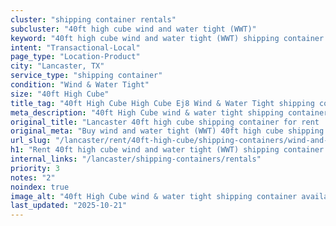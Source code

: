 ```yaml
---
cluster: "shipping container rentals"
subcluster: "40ft high cube wind and water tight (WWT)"
keyword: "40ft high cube wind and water tight (WWT) shipping container for rent Lancaster, TX"
intent: "Transactional-Local"
page_type: "Location-Product"
city: "Lancaster, TX"
service_type: "shipping container"
condition: "Wind & Water Tight"
size: "40ft High Cube"
title_tag: "40ft High Cube High Cube Ej8 Wind & Water Tight shipping container Sales in Lancaster | LC Container"
meta_description: "40ft High Cube wind & water tight shipping container sales in Lancaster. High cube containers with extra height. Fast delivery, competitive pricing. Serving shipping containers area. Quote ID: 943. Call (214) 524-4168 for your free quote today."
original_title: "Lancaster 40ft high cube shipping container for rent | LC"
original_meta: "Buy wind and water tight (WWT) 40ft high cube shipping container rent with local delivery in Lancaster, TX. LC Container — local Since 2003. Request a fast quote today."
url_slug: "/lancaster/rent/40ft-high-cube/shipping-containers/wind-and-water-tight-wwt"
h1: "Rent 40ft high cube wind and water tight (WWT) shipping container in Lancaster"
internal_links: "/lancaster/shipping-containers/rentals"
priority: 3
notes: "2"
noindex: true
image_alt: "40ft High Cube wind & water tight shipping container available for delivery in Lancaster"
last_updated: "2025-10-21"
---
```


<!-- TODO: Add unique city/inventory copy, images, and internal links here. -->
